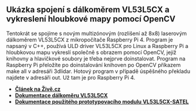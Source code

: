 ## Ukázka spojení s dálkoměrem VL53L5CX a vykreslení hloubkové mapy pomocí OpenCV 
Tentokrát se spojíme s novým multizónovým (rozlišení až 8x8) laserovým dálkoměrem VL53L5CX z mikropočítače Raspberry Pi 4. Program je napsaný v C++, používá ULD driver VL53L5CX pro Linux a Raspberry Pi a hloubkovou mapu vykreslí společně s obrazem pomocí OpenCV, jejíž knihovny a hlavičkové soubory je třeba nejprve doinstalovat. Program na Raspberry Pi přeložíte po doinstalování knihoven po OpenCV příkazem make all v adresáři 3dlidar. Hotový program v případě úspěšného překladu najdete v adresáři out. Už tam je pro Raspberry Pi 4. 
 - **[Článek na Živě.cz](https://www.zive.cz/clanky/programovani-elektroniky-pevny-3d-lidar-za-dve-stovky-vl53l5cx/sc-3-a-212516/default.aspx)**
 - **[Dokumentace dálkoměru VL53L5CX](https://www.st.com/en/imaging-and-photonics-solutions/vl53l5cx.html)**
 - **[Dokumentace použitého prototypovacího modulu VL53L5CX-SATEL](https://www.st.com/en/evaluation-tools/vl53l5cx-satel.html)**
